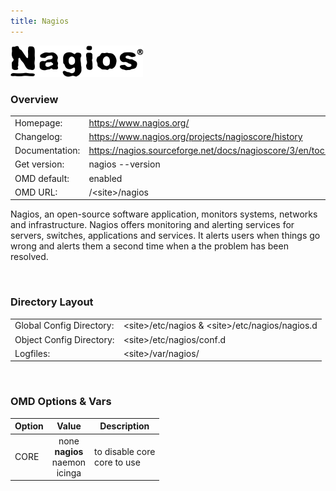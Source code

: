 ```yaml
---
title: Nagios
---
```

<style>
  thead th:empty {
    border: thin solid red !important;
    display: none;
  }
</style>
![](Nagios.png)
### Overview

|||
|---|---|
|Homepage:|https://www.nagios.org/|
|Changelog:|https://www.nagios.org/projects/nagioscore/history|
|Documentation:|https://nagios.sourceforge.net/docs/nagioscore/3/en/toc.html|
|Get version:|nagios --version|
|OMD default:|enabled|
|OMD URL:|/&lt;site&gt;/nagios|

Nagios, an open-source software application, monitors systems, networks and infrastructure. Nagios offers monitoring and alerting services for servers, switches, applications and services. It alerts users when things go wrong and alerts them a second time when a the problem has been resolved.

&#x205F;
### Directory Layout

|||
|---|---|
|Global Config Directory:|&lt;site&gt;/etc/nagios &amp; &lt;site&gt;/etc/nagios/nagios.d|
|Object Config Directory:|&lt;site&gt;/etc/nagios/conf.d|
|Logfiles:|&lt;site&gt;/var/nagios/|

&#x205F;
### OMD Options & Vars
| Option | Value | Description |
| ------ |:-----:| ----------- |
| CORE |  none <br> **nagios** <br> naemon <br> icinga  | to disable core <br>  core to use |